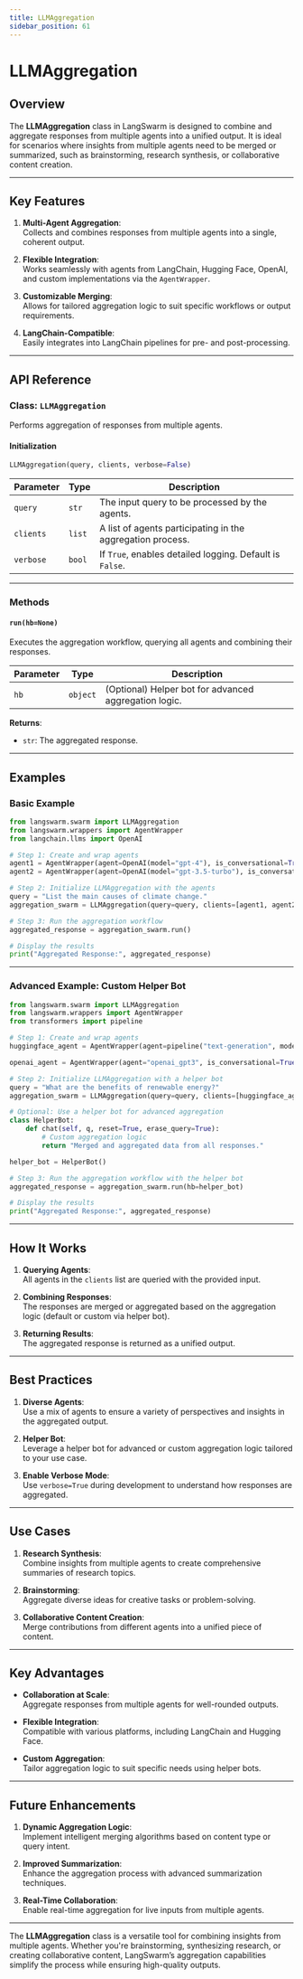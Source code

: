 ```yaml
---
title: LLMAggregation
sidebar_position: 61
---
```


# **LLMAggregation**

## **Overview**

The **LLMAggregation** class in LangSwarm is designed to combine and aggregate responses from multiple agents into a unified output. It is ideal for scenarios where insights from multiple agents need to be merged or summarized, such as brainstorming, research synthesis, or collaborative content creation.

---

## **Key Features**

1. **Multi-Agent Aggregation**:  
   Collects and combines responses from multiple agents into a single, coherent output.

2. **Flexible Integration**:  
   Works seamlessly with agents from LangChain, Hugging Face, OpenAI, and custom implementations via the `AgentWrapper`.

3. **Customizable Merging**:  
   Allows for tailored aggregation logic to suit specific workflows or output requirements.

4. **LangChain-Compatible**:  
   Easily integrates into LangChain pipelines for pre- and post-processing.

---

## **API Reference**

### **Class: `LLMAggregation`**

Performs aggregation of responses from multiple agents.

#### **Initialization**

```python
LLMAggregation(query, clients, verbose=False)
```

| Parameter  | Type    | Description                                                                |
|------------|---------|----------------------------------------------------------------------------|
| `query`    | `str`   | The input query to be processed by the agents.                             |
| `clients`  | `list`  | A list of agents participating in the aggregation process.                 |
| `verbose`  | `bool`  | If `True`, enables detailed logging. Default is `False`.                   |

---

### **Methods**

#### **`run(hb=None)`**

Executes the aggregation workflow, querying all agents and combining their responses.

| Parameter  | Type    | Description                                                                |
|------------|---------|----------------------------------------------------------------------------|
| `hb`       | `object`| (Optional) Helper bot for advanced aggregation logic.                      |

**Returns**:  
- `str`: The aggregated response.

---

## **Examples**

### **Basic Example**

```python
from langswarm.swarm import LLMAggregation
from langswarm.wrappers import AgentWrapper
from langchain.llms import OpenAI

# Step 1: Create and wrap agents
agent1 = AgentWrapper(agent=OpenAI(model="gpt-4"), is_conversational=True)
agent2 = AgentWrapper(agent=OpenAI(model="gpt-3.5-turbo"), is_conversational=True)

# Step 2: Initialize LLMAggregation with the agents
query = "List the main causes of climate change."
aggregation_swarm = LLMAggregation(query=query, clients=[agent1, agent2])

# Step 3: Run the aggregation workflow
aggregated_response = aggregation_swarm.run()

# Display the results
print("Aggregated Response:", aggregated_response)
```

---

### **Advanced Example: Custom Helper Bot**

```python
from langswarm.swarm import LLMAggregation
from langswarm.wrappers import AgentWrapper
from transformers import pipeline

# Step 1: Create and wrap agents
huggingface_agent = AgentWrapper(agent=pipeline("text-generation", model="gpt2"), is_conversational=False)

openai_agent = AgentWrapper(agent="openai_gpt3", is_conversational=True)  # Assuming an OpenAI agent wrapper

# Step 2: Initialize LLMAggregation with a helper bot
query = "What are the benefits of renewable energy?"
aggregation_swarm = LLMAggregation(query=query, clients=[huggingface_agent, openai_agent])

# Optional: Use a helper bot for advanced aggregation
class HelperBot:
    def chat(self, q, reset=True, erase_query=True):
        # Custom aggregation logic
        return "Merged and aggregated data from all responses."

helper_bot = HelperBot()

# Step 3: Run the aggregation workflow with the helper bot
aggregated_response = aggregation_swarm.run(hb=helper_bot)

# Display the results
print("Aggregated Response:", aggregated_response)
```

---

## **How It Works**

1. **Querying Agents**:  
   All agents in the `clients` list are queried with the provided input.

2. **Combining Responses**:  
   The responses are merged or aggregated based on the aggregation logic (default or custom via helper bot).

3. **Returning Results**:  
   The aggregated response is returned as a unified output.

---

## **Best Practices**

1. **Diverse Agents**:  
   Use a mix of agents to ensure a variety of perspectives and insights in the aggregated output.

2. **Helper Bot**:  
   Leverage a helper bot for advanced or custom aggregation logic tailored to your use case.

3. **Enable Verbose Mode**:  
   Use `verbose=True` during development to understand how responses are aggregated.

---

## **Use Cases**

1. **Research Synthesis**:  
   Combine insights from multiple agents to create comprehensive summaries of research topics.

2. **Brainstorming**:  
   Aggregate diverse ideas for creative tasks or problem-solving.

3. **Collaborative Content Creation**:  
   Merge contributions from different agents into a unified piece of content.

---

## **Key Advantages**

- **Collaboration at Scale**:  
  Aggregate responses from multiple agents for well-rounded outputs.

- **Flexible Integration**:  
  Compatible with various platforms, including LangChain and Hugging Face.

- **Custom Aggregation**:  
  Tailor aggregation logic to suit specific needs using helper bots.

---

## **Future Enhancements**

1. **Dynamic Aggregation Logic**:  
   Implement intelligent merging algorithms based on content type or query intent.

2. **Improved Summarization**:  
   Enhance the aggregation process with advanced summarization techniques.

3. **Real-Time Collaboration**:  
   Enable real-time aggregation for live inputs from multiple agents.

---

The **LLMAggregation** class is a versatile tool for combining insights from multiple agents. Whether you're brainstorming, synthesizing research, or creating collaborative content, LangSwarm’s aggregation capabilities simplify the process while ensuring high-quality outputs.
